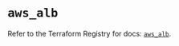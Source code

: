 # `aws_alb`

Refer to the Terraform Registry for docs: [`aws_alb`](https://registry.terraform.io/providers/hashicorp/aws/6.5.0/docs/resources/alb).
